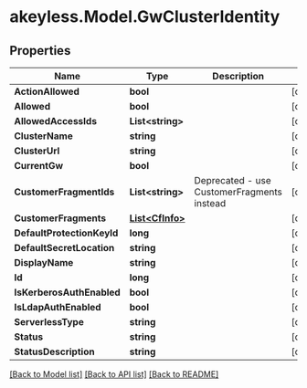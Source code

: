 # akeyless.Model.GwClusterIdentity

## Properties

Name | Type | Description | Notes
------------ | ------------- | ------------- | -------------
**ActionAllowed** | **bool** |  | [optional] 
**Allowed** | **bool** |  | [optional] 
**AllowedAccessIds** | **List&lt;string&gt;** |  | [optional] 
**ClusterName** | **string** |  | [optional] 
**ClusterUrl** | **string** |  | [optional] 
**CurrentGw** | **bool** |  | [optional] 
**CustomerFragmentIds** | **List&lt;string&gt;** | Deprecated - use CustomerFragments instead | [optional] 
**CustomerFragments** | [**List&lt;CfInfo&gt;**](CfInfo.md) |  | [optional] 
**DefaultProtectionKeyId** | **long** |  | [optional] 
**DefaultSecretLocation** | **string** |  | [optional] 
**DisplayName** | **string** |  | [optional] 
**Id** | **long** |  | [optional] 
**IsKerberosAuthEnabled** | **bool** |  | [optional] 
**IsLdapAuthEnabled** | **bool** |  | [optional] 
**ServerlessType** | **string** |  | [optional] 
**Status** | **string** |  | [optional] 
**StatusDescription** | **string** |  | [optional] 

[[Back to Model list]](../README.md#documentation-for-models) [[Back to API list]](../README.md#documentation-for-api-endpoints) [[Back to README]](../README.md)

